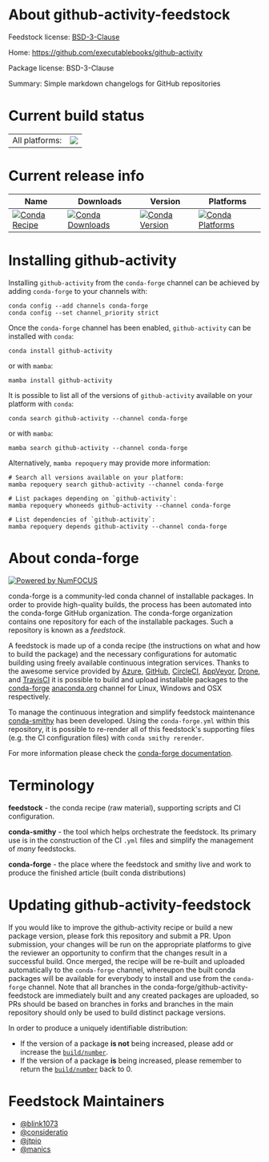 About github-activity-feedstock
===============================

Feedstock license: [BSD-3-Clause](https://github.com/conda-forge/github-activity-feedstock/blob/main/LICENSE.txt)

Home: https://github.com/executablebooks/github-activity

Package license: BSD-3-Clause

Summary: Simple markdown changelogs for GitHub repositories

Current build status
====================


<table><tr><td>All platforms:</td>
    <td>
      <a href="https://dev.azure.com/conda-forge/feedstock-builds/_build/latest?definitionId=15205&branchName=main">
        <img src="https://dev.azure.com/conda-forge/feedstock-builds/_apis/build/status/github-activity-feedstock?branchName=main">
      </a>
    </td>
  </tr>
</table>

Current release info
====================

| Name | Downloads | Version | Platforms |
| --- | --- | --- | --- |
| [![Conda Recipe](https://img.shields.io/badge/recipe-github--activity-green.svg)](https://anaconda.org/conda-forge/github-activity) | [![Conda Downloads](https://img.shields.io/conda/dn/conda-forge/github-activity.svg)](https://anaconda.org/conda-forge/github-activity) | [![Conda Version](https://img.shields.io/conda/vn/conda-forge/github-activity.svg)](https://anaconda.org/conda-forge/github-activity) | [![Conda Platforms](https://img.shields.io/conda/pn/conda-forge/github-activity.svg)](https://anaconda.org/conda-forge/github-activity) |

Installing github-activity
==========================

Installing `github-activity` from the `conda-forge` channel can be achieved by adding `conda-forge` to your channels with:

```
conda config --add channels conda-forge
conda config --set channel_priority strict
```

Once the `conda-forge` channel has been enabled, `github-activity` can be installed with `conda`:

```
conda install github-activity
```

or with `mamba`:

```
mamba install github-activity
```

It is possible to list all of the versions of `github-activity` available on your platform with `conda`:

```
conda search github-activity --channel conda-forge
```

or with `mamba`:

```
mamba search github-activity --channel conda-forge
```

Alternatively, `mamba repoquery` may provide more information:

```
# Search all versions available on your platform:
mamba repoquery search github-activity --channel conda-forge

# List packages depending on `github-activity`:
mamba repoquery whoneeds github-activity --channel conda-forge

# List dependencies of `github-activity`:
mamba repoquery depends github-activity --channel conda-forge
```


About conda-forge
=================

[![Powered by
NumFOCUS](https://img.shields.io/badge/powered%20by-NumFOCUS-orange.svg?style=flat&colorA=E1523D&colorB=007D8A)](https://numfocus.org)

conda-forge is a community-led conda channel of installable packages.
In order to provide high-quality builds, the process has been automated into the
conda-forge GitHub organization. The conda-forge organization contains one repository
for each of the installable packages. Such a repository is known as a *feedstock*.

A feedstock is made up of a conda recipe (the instructions on what and how to build
the package) and the necessary configurations for automatic building using freely
available continuous integration services. Thanks to the awesome service provided by
[Azure](https://azure.microsoft.com/en-us/services/devops/), [GitHub](https://github.com/),
[CircleCI](https://circleci.com/), [AppVeyor](https://www.appveyor.com/),
[Drone](https://cloud.drone.io/welcome), and [TravisCI](https://travis-ci.com/)
it is possible to build and upload installable packages to the
[conda-forge](https://anaconda.org/conda-forge) [anaconda.org](https://anaconda.org/)
channel for Linux, Windows and OSX respectively.

To manage the continuous integration and simplify feedstock maintenance
[conda-smithy](https://github.com/conda-forge/conda-smithy) has been developed.
Using the ``conda-forge.yml`` within this repository, it is possible to re-render all of
this feedstock's supporting files (e.g. the CI configuration files) with ``conda smithy rerender``.

For more information please check the [conda-forge documentation](https://conda-forge.org/docs/).

Terminology
===========

**feedstock** - the conda recipe (raw material), supporting scripts and CI configuration.

**conda-smithy** - the tool which helps orchestrate the feedstock.
                   Its primary use is in the construction of the CI ``.yml`` files
                   and simplify the management of *many* feedstocks.

**conda-forge** - the place where the feedstock and smithy live and work to
                  produce the finished article (built conda distributions)


Updating github-activity-feedstock
==================================

If you would like to improve the github-activity recipe or build a new
package version, please fork this repository and submit a PR. Upon submission,
your changes will be run on the appropriate platforms to give the reviewer an
opportunity to confirm that the changes result in a successful build. Once
merged, the recipe will be re-built and uploaded automatically to the
`conda-forge` channel, whereupon the built conda packages will be available for
everybody to install and use from the `conda-forge` channel.
Note that all branches in the conda-forge/github-activity-feedstock are
immediately built and any created packages are uploaded, so PRs should be based
on branches in forks and branches in the main repository should only be used to
build distinct package versions.

In order to produce a uniquely identifiable distribution:
 * If the version of a package **is not** being increased, please add or increase
   the [``build/number``](https://docs.conda.io/projects/conda-build/en/latest/resources/define-metadata.html#build-number-and-string).
 * If the version of a package **is** being increased, please remember to return
   the [``build/number``](https://docs.conda.io/projects/conda-build/en/latest/resources/define-metadata.html#build-number-and-string)
   back to 0.

Feedstock Maintainers
=====================

* [@blink1073](https://github.com/blink1073/)
* [@consideratio](https://github.com/consideratio/)
* [@jtpio](https://github.com/jtpio/)
* [@manics](https://github.com/manics/)


